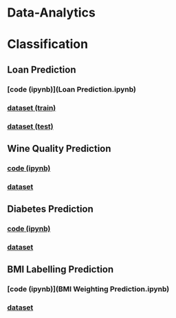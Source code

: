 # Data-Analytics

# Classification

## Loan Prediction
### [code (ipynb)](Loan Prediction.ipynb)

### [dataset (train)](loan_sanction_train.csv)
### [dataset (test)](loan_sanction_test.csv)

## Wine Quality Prediction
### [code (ipynb)](Wine_Quality.ipynb)
### [dataset](WineQT.csv)

## Diabetes Prediction
### [code (ipynb)](Prediksi_diabetes.ipynb)
### [dataset](diabet.csv)

## BMI Labelling Prediction
### [code (ipynb)](BMI Weighting Prediction.ipynb)
### [dataset](500_Person_Gender_Height_Weight_Index.csv)
